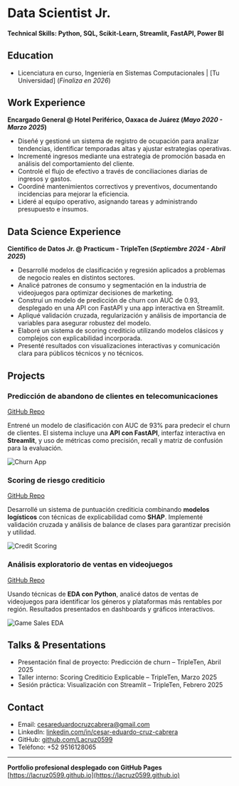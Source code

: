 # Data Scientist Jr.

#### Technical Skills: Python, SQL, Scikit-Learn, Streamlit, FastAPI, Power BI

## Education
- Licenciatura en curso, Ingeniería en Sistemas Computacionales | [Tu Universidad] (_Finaliza en 2026_)

## Work Experience
**Encargado General @ Hotel Periférico, Oaxaca de Juárez (_Mayo 2020 - Marzo 2025_)**
- Diseñé y gestioné un sistema de registro de ocupación para analizar tendencias, identificar temporadas altas y ajustar estrategias operativas.
- Incrementé ingresos mediante una estrategia de promoción basada en análisis del comportamiento del cliente.
- Controlé el flujo de efectivo a través de conciliaciones diarias de ingresos y gastos.
- Coordiné mantenimientos correctivos y preventivos, documentando incidencias para mejorar la eficiencia.
- Lideré al equipo operativo, asignando tareas y administrando presupuesto e insumos.

## Data Science Experience
**Científico de Datos Jr. @ Practicum - TripleTen (_Septiembre 2024 - Abril 2025_)**
- Desarrollé modelos de clasificación y regresión aplicados a problemas de negocio reales en distintos sectores.
- Analicé patrones de consumo y segmentación en la industria de videojuegos para optimizar decisiones de marketing.
- Construí un modelo de predicción de churn con AUC de 0.93, desplegado en una API con FastAPI y una app interactiva en Streamlit.
- Apliqué validación cruzada, regularización y análisis de importancia de variables para asegurar robustez del modelo.
- Elaboré un sistema de scoring crediticio utilizando modelos clásicos y complejos con explicabilidad incorporada.
- Presenté resultados con visualizaciones interactivas y comunicación clara para públicos técnicos y no técnicos.

## Projects
### Predicción de abandono de clientes en telecomunicaciones
[GitHub Repo](https://github.com/Lacruz0599/churn-prediction)

Entrené un modelo de clasificación con AUC de 93% para predecir el churn de clientes. El sistema incluye una **API con FastAPI**, interfaz interactiva en **Streamlit**, y uso de métricas como precisión, recall y matriz de confusión para la evaluación.

![Churn App](assets/img/churn_app.png)

### Scoring de riesgo crediticio
[GitHub Repo](https://github.com/Lacruz0599/credit-default-scorecard)

Desarrollé un sistema de puntuación crediticia combinando **modelos logísticos** con técnicas de explicabilidad como **SHAP**. Implementé validación cruzada y análisis de balance de clases para garantizar precisión y utilidad.

![Credit Scoring](assets/img/credit_scoring.png)

### Análisis exploratorio de ventas en videojuegos
[GitHub Repo](https://github.com/Lacruz0599/video-game-sales-analysis)

Usando técnicas de **EDA con Python**, analicé datos de ventas de videojuegos para identificar los géneros y plataformas más rentables por región. Resultados presentados en dashboards y gráficos interactivos.

![Game Sales EDA](assets/img/vg_sales_eda.png)

## Talks & Presentations
- Presentación final de proyecto: Predicción de churn – TripleTen, Abril 2025
- Taller interno: Scoring Crediticio Explicable – TripleTen, Marzo 2025
- Sesión práctica: Visualización con Streamlit – TripleTen, Febrero 2025

## Contact
- Email: cesareduardocruzcabrera@gmail.com  
- LinkedIn: [linkedin.com/in/cesar-eduardo-cruz-cabrera](https://www.linkedin.com/in/cesar-eduardo-cruz-cabrera)  
- GitHub: [github.com/Lacruz0599](https://github.com/Lacruz0599)  
- Teléfono: +52 9516128065

---

**Portfolio profesional desplegado con GitHub Pages**  
[https://lacruz0599.github.io](https://lacruz0599.github.io)
